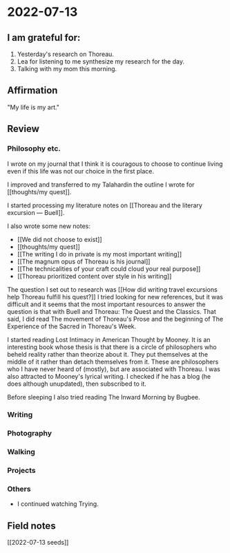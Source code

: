 # 2022-07-13

## I am grateful for:
1. Yesterday's research on Thoreau.
2. Lea for listening to me synthesize my research for the day.
3. Talking with my mom this morning.

## Affirmation

"My life is my art."

## Review
### Philosophy etc.

I wrote on my journal that I think it is couragous to choose to continue living even if this life was not our choice in the first place.

I improved and transferred to my Talahardin the outline I wrote for [[thoughts/my quest]].

I started processing my literature notes on [[Thoreau and the literary excursion — Buell]].

I also wrote some new notes:
- [[We did not choose to exist]]
- [[thoughts/my quest]]
- [[The writing I do in private is my most important writing]]
- [[The magnum opus of Thoreau is his journal]]
- [[The technicalities of your craft could cloud your real purpose]]
- [[Thoreau prioritized content over style in his writing]]

The question I set out to research was [[How did writing travel excursions help Thoreau fulfill his quest?]] I tried looking for new references, but it was difficult and it seems that the most important resources to answer the question is that with Buell and Thoreau: The Quest and the Classics. That said, I did read The movement of Thoreau's Prose and the beginning of The Experience of the Sacred in Thoreau's Week.

I started reading Lost Intimacy in American Thought by Mooney. It is an interesting book whose thesis is that there is a circle of philosophers who beheld reality rather than theorize about it. They put themselves at the middle of it rather than detach themselves from it. These are philosophers who I have never heard of (mostly), but are associated with Thoreau. I was also attracted to Mooney's lyrical writing. I checked if he has a blog (he does although unupdated), then subscribed to it.

Before sleeping I also tried reading The Inward Morning by Bugbee.

### Writing

### Photography

### Walking

### Projects

### Others

- I continued watching Trying.

## Field notes

[[2022-07-13 seeds]]